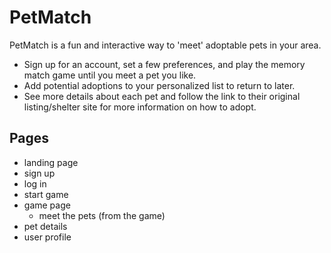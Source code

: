 # PetMatch

PetMatch is a fun and interactive way to 'meet' adoptable pets in your area. 
  - Sign up for an account, set a few preferences, and play the memory match game until you meet a pet you like.  
  - Add potential adoptions to your personalized list to return to later.  
  - See more details about each pet and follow the link to their original listing/shelter site for more information on how to adopt.


## Pages
  - landing page
  - sign up
  - log in
  - start game
  - game page
    - meet the pets (from the game)
  - pet details
  - user profile


